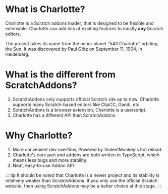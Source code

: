 # What is Charlotte?
Charlotte is a Scratch addons loader, that is designed to be flexible and extensible. Charlotte can add lots of exciting features to mostly **any** Scratch editors.

The project takes its name from the minor planet "543 Charlotte" orbiting the Sun. It was discovered by Paul Götz on September 11, 1904, in Heidelberg.
# What is the different from ScratchAddons?
1. ScratchAddons only supports official Scratch site up to now. Charlotte supports many Scratch-based editors like ClipCC, Gandi, etc.
2. ScratchAddons is a browser extension, Charlotte is a userscript.
3. Charlotte has a different API than ScratchAddons.

# Why Charlotte?
1. More convenient dev overflow, Powered by ViolentMonkey's hot reload.
2. Charlotte's core part and addons are both written in TypeScript, which means less bugs and more stability.
3. Neat, easy-to-use Addon API

::: tip
It should be noted that Charlotte is a newer project and its stability is relatively weaker than ScratchAddons. If you only use the official Scratch website, then using ScratchAddons may be a better choice at this stage.
:::
